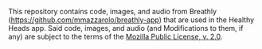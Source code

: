 This repository contains code, images, and audio from Breathly (https://github.com/mmazzarolo/breathly-app) that are used in the Healthy Heads app. Said code, images, and audio (and Modifications to them, if any) are subject to the terms of the [Mozilla Public License, v. 2.0](https://www.mozilla.org/en-US/MPL/2.0/).
